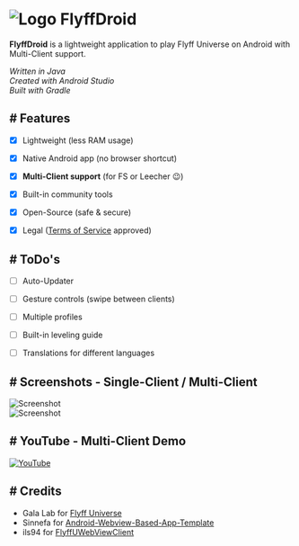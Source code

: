 # ![Logo](https://imguploader.de/images/2022/06/26/ic_launcher5acc11c4a97b1049.png) FlyffDroid

**FlyffDroid** is a lightweight application to play Flyff Universe on Android with Multi-Client support.

*Written in Java  
Created with Android Studio  
Built with Gradle*


## # Features

- [x] Lightweight (less RAM usage)
- [X] Native Android app (no browser shortcut)
- [x] **Multi-Client support** (for FS or Leecher :wink:)
- [x] Built-in community tools
- [x] Open-Source (safe & secure)
- [x] Legal ([Terms of Service](https://galalab.helpshift.com/a/flyff-universe/?p=all&s=tos-privacy-policy&f=terms-of-service&l=en) approved)


## # ToDo's

- [ ] Auto-Updater
- [ ] Gesture controls (swipe between clients)
- [ ] Multiple profiles
- [ ] Built-in leveling guide
- [ ] Translations for different languages


## # Screenshots - Single-Client / Multi-Client

![Screenshot](https://imguploader.de/images/2022/06/28/single.png)  
![Screenshot](https://imguploader.de/images/2022/06/28/multi.png)


## # YouTube - Multi-Client Demo

[![YouTube](https://imguploader.de/images/2022/06/28/video.png)](https://www.youtube.com/watch?v=bY8VQP32aOA "FlyffDroid - Multi-Client Demo")


## # Credits

- Gala Lab for [Flyff Universe](https://universe.flyff.com)  
- Sinnefa for [Android-Webview-Based-App-Template](https://github.com/Sinnefa/Android-Webview-Based-App-Template)  
- ils94 for [FlyffUWebViewClient](https://github.com/ils94/FlyffUWebViewClient)
